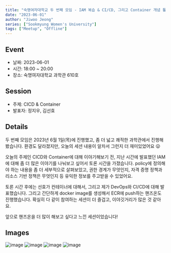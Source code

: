 ```yaml
---
title: "숙명여자대학교 두 번째 모임 - IAM 복습 & CI/CD, 그리고 Container 개념 톺아보기"
date: "2023-06-01"
author: "Jiwoo Jeong"
series: ["Sookmyung Women's University"]
tags: ["Meetup", "Offline"]
---
```


## Event

- 날짜: 2023-06-01
- 시간: 18:00 ~ 20:00
- 장소: 숙명여자대학교 과학관 610호

## Session

- 주제: CICD & Container
- 발표자: 정지우, 김선효

## Details

두 번째 모임은 2023년 6월 1일(목)에 진행했고, 좀 더 넓고 쾌적한 과학관에서 진행해봤습니다.
환경도 달라졌지만, 오늘의 세션 내용이 알차서 그런지 더 재미있었어요 😛

오늘의 주제인 CICD와 Container에 대해 이야기해보기 전, 지난 시간에 발표했던 IAM에 대해 좀 더 많은 이야기를 나눠보고 싶어서 토론 시간을 가졌습니다.
policy에 정의해야 하는 내용을 좀 더 세부적으로 살펴보았고, 권한 경계가 무엇인지, 자격 증명 정책과 리소스 기반 정책은 무엇인지 등 유익한 정보를 주고받을 수 있었어요.

토론 시간 후에는 선효가 컨테이너에 대해서, 그리고 제가 DevOps와 CI/CD에 대해 발표했습니다.
그리고 간단하게 docker image를 생성해서 ECR에 push하는 핸즈온도 진행했습니다.
확실히 다 같이 참여하는 세션이 더 즐겁고, 이야깃거리가 많은 것 같아요.

앞으로 핸즈온을 더 많이 해보고 싶다고 느낀 세션이었습니다!

## Images

![image](https://github.com/aws-cloud-clubs/aws-cloud-clubs.github.io/assets/70079416/a68c39b1-4dd3-4973-8545-98fb60e1513c)
![image](https://github.com/aws-cloud-clubs/aws-cloud-clubs.github.io/assets/70079416/6962c89c-ae3f-4d09-93b0-fa7d666a4de1)
![image](https://github.com/aws-cloud-clubs/aws-cloud-clubs.github.io/assets/70079416/b72b04d4-18c0-4837-b130-e9a2ca4ce043)
![image](https://github.com/aws-cloud-clubs/aws-cloud-clubs.github.io/assets/70079416/9a3a0e26-7bbe-456b-9a0b-33b7860e1335)

